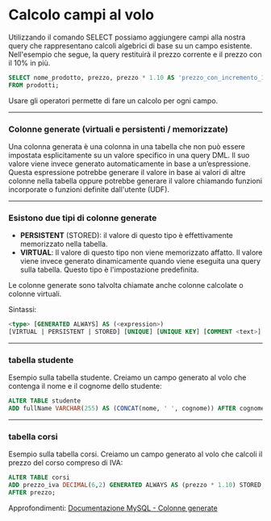 # Calcolo campi al volo

Utilizzando il comando SELECT possiamo aggiungere campi alla nostra query che rappresentano calcoli algebrici di base su un campo esistente. Nell'esempio che segue, la query restituirà il prezzo corrente e il prezzo con il 10% in più.

```sql
SELECT nome_prodotto, prezzo, prezzo * 1.10 AS 'prezzo_con_incremento_10%'
FROM prodotti;
```

Usare gli operatori permette di fare un calcolo per ogni campo.

---

### Colonne generate (virtuali e persistenti / memorizzate)

Una colonna generata è una colonna in una tabella che non può essere impostata esplicitamente su un valore specifico in una query DML. Il suo valore viene invece generato automaticamente in base a un’espressione. Questa espressione potrebbe generare il valore in base ai valori di altre colonne nella tabella oppure potrebbe generare il valore chiamando funzioni incorporate o funzioni definite dall'utente (UDF).

---

### Esistono due tipi di colonne generate

- **PERSISTENT** (STORED): il valore di questo tipo è effettivamente memorizzato nella tabella.
- **VIRTUAL**: Il valore di questo tipo non viene memorizzato affatto. Il valore viene invece generato dinamicamente quando viene eseguita una query sulla tabella. Questo tipo è l'impostazione predefinita.

Le colonne generate sono talvolta chiamate anche colonne calcolate o colonne virtuali.

Sintassi:

```sql
<type> [GENERATED ALWAYS] AS (<expression>)
[VIRTUAL | PERSISTENT | STORED] [UNIQUE] [UNIQUE KEY] [COMMENT <text>]
```

---

### tabella studente

Esempio sulla tabella studente. Creiamo un campo generato al volo che contenga il nome e il cognome dello studente:

```sql
ALTER TABLE studente
ADD fullName VARCHAR(255) AS (CONCAT(nome, ' ', cognome)) AFTER cognome;
```

---

### tabella corsi

Esempio sulla tabella corsi. Creiamo un campo generato al volo che calcoli il prezzo del corso compreso di IVA:

```sql
ALTER TABLE corsi
ADD prezzo_iva DECIMAL(6,2) GENERATED ALWAYS AS (prezzo * 1.10) STORED
AFTER prezzo;
```

Approfondimenti: [Documentazione MySQL - Colonne generate](https:/dev.mysql.com/doc/refman/8.0/en/create-table-generated-columns.html)
